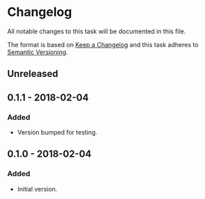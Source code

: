 # Changelog
All notable changes to this task will be documented in this file.

The format is based on [Keep a Changelog](http://keepachangelog.com/en/1.0.0/)
and this task adheres to [Semantic Versioning](http://semver.org/spec/v2.0.0.html).

## Unreleased

## 0.1.1 - 2018-02-04
### Added
- Version bumped for testing.

## 0.1.0 - 2018-02-04
### Added
- Initial version.
